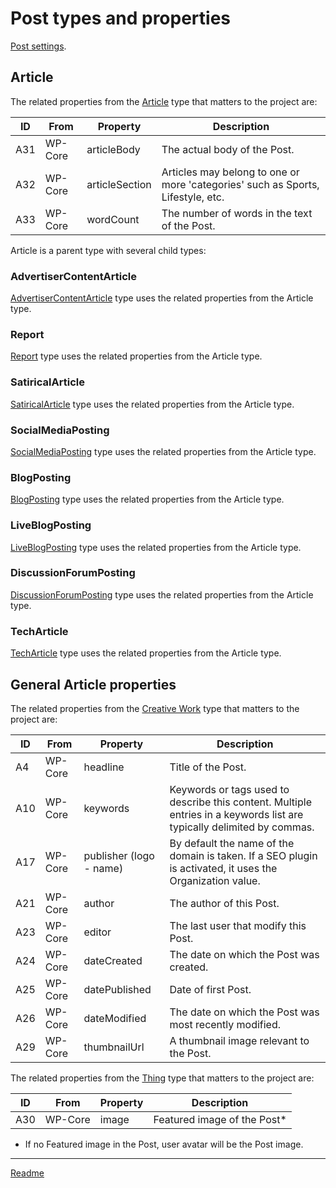 # Post types and properties

[Post settings](/doc/doc-conf-post.md).

## Article

The related properties from the [Article](https://schema.org/Article "https://schema.org/Article") type that matters to the project are:

| ID  | From    | Property       | Description                                                                     |
| --- | ------- | -------------- | ------------------------------------------------------------------------------- |
| A31 | WP-Core | articleBody    | The actual body of the Post.                                                    |
| A32 | WP-Core | articleSection | Articles may belong to one or more 'categories' such as Sports, Lifestyle, etc. |
| A33 | WP-Core | wordCount      | The number of words in the text of the Post.                                    |

Article is a parent type with several child types:

### AdvertiserContentArticle

[AdvertiserContentArticle](https://schema.org/AdvertiserContentArticle "https://schema.org/AdvertiserContentArticle") type uses the related properties from the Article type.

### Report

[Report](https://schema.org/Report "https://schema.org/Report") type uses the related properties from the Article type.

### SatiricalArticle

[SatiricalArticle](https://schema.org/SatiricalArticle "https://schema.org/SatiricalArticle") type uses the related properties from the Article type.

### SocialMediaPosting

[SocialMediaPosting](https://schema.org/SocialMediaPosting "https://schema.org/SocialMediaPosting") type uses the related properties from the Article type.

### BlogPosting

[BlogPosting](https://schema.org/BlogPosting "https://schema.org/BlogPosting") type uses the related properties from the Article type.

### LiveBlogPosting

[LiveBlogPosting](https://schema.org/LiveBlogPosting "https://schema.org/LiveBlogPosting") type uses the related properties from the Article type.

### DiscussionForumPosting

[DiscussionForumPosting](https://schema.org/DiscussionForumPosting "https://schema.org/DiscussionForumPosting") type uses the related properties from the Article type.

### TechArticle

[TechArticle](https://schema.org/TechArticle "https://schema.org/TechArticle") type uses the related properties from the Article type.

## General Article properties

The related properties from the [Creative Work](https://schema.org/CreativeWork "https://schema.org/CreativeWork") type that matters to the project are:

| ID  | From    | Property                | Description                                                                                                            |
| --- | ------- | ----------------------- | ---------------------------------------------------------------------------------------------------------------------- |
| A4  | WP-Core | headline                | Title of the Post.                                                                                                     |
| A10 | WP-Core | keywords                |	Keywords or tags used to describe this content. Multiple entries in a keywords list are typically delimited by commas. |
| A17 | WP-Core | publisher (logo - name) | By default the name of the domain is taken. If a SEO plugin is activated, it uses the Organization value.              |
| A21 | WP-Core | author                  | The author of this Post.                                                                                               |
| A23 | WP-Core | editor                  | The last user that modify this Post.                                                                                   |
| A24 | WP-Core | dateCreated             | The date on which the Post was created.                                                                                |
| A25 | WP-Core | datePublished           | Date of first Post.                                                                                                    |
| A26 | WP-Core | dateModified            | The date on which the Post was most recently modified.                                                                 |
| A29 | WP-Core | thumbnailUrl            | A thumbnail image relevant to the Post.                                                                                |

The related properties from the [Thing](https://schema.org/Thing "https://schema.org/Thing") type that matters to the project are:

| ID  | From    | Property | Description                  |
| --- | ------- | -------- | ---------------------------- |
| A30  | WP-Core | image    | Featured image of the Post*  |

* If no Featured image in the Post, user avatar will be the Post image.


---

[Readme](//Readme.md)

